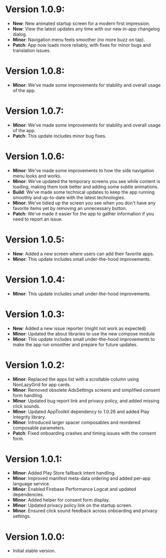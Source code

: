 # Version 1.0.9:

- **New**: New animated startup screen for a modern first impression.
- **New**: View the latest updates any time with our new in-app changelog dialog.
- **Minor**: Navigation menu feels smoother (no more buzz on tap).
- **Patch**: App now loads more reliably, with fixes for minor bugs and translation issues.

# Version 1.0.8:

- **Minor**: We've made some improvements for stability and overall usage of the app.

# Version 1.0.7:

- **Minor**: We've made some improvements for stability and overall usage of the app.
- **Patch**: This update includes minor bug fixes.

# Version 1.0.6:

- **Minor**: We've made some improvements to how the side navigation menu looks and works.
- **Minor**: We've updated the temporary screens you see while content is loading, making them look better and adding some subtle animations.
- **Build**: We've made some technical updates to keep the app running smoothly and up-to-date with the latest technologies.
- **Minor**: We've tidied up the screen you see when you don't have any favorite items yet by removing an unnecessary button.
- **Patch**: We've made it easier for the app to gather information if you need to report an issue.

# Version 1.0.5:

- **New**: Added a new screen where users can add their favorite apps.
- **Minor**: This update includes small under-the-hood improvements.

# Version 1.0.4:

- **Minor**: This update includes small under-the-hood improvements.

# Version 1.0.3:

- **New**: Added a new issue reporter (might not work as expected)
- **Minor**: Updated the about libraries to use the new compose module
- **Minor**: This update includes small under-the-hood improvements to make the app run smoother and prepare for future updates.

# Version 1.0.2:

- **Minor**: Replaced the apps list with a scrollable column using NonLazyGrid for app cards.
- **Minor**: Removed obsolete AdsSettings screens and simplified consent form handling.
- **Minor**: Updated bug report link and privacy policy, and added missing click sounds.
- **Minor**: Updated AppToolkit dependency to 1.0.26 and added Play Integrity library.
- **Minor**: Introduced larger spacer composables and reordered composable parameters.
- **Patch**: Fixed onboarding crashes and timing issues with the consent form.

# Version 1.0.1:

- **Minor**: Added Play Store fallback intent handling.
- **Minor**: Improved manifest meta-data ordering and added per-app language service.
- **Minor**: Enabled Firebase Performance Logcat and updated dependencies.
- **Minor**: Added helper for consent form display.
- **Minor**: Updated privacy policy link on the startup screen.
- **Minor**: Ensured click sound feedback across onboarding and privacy settings.

# Version 1.0.0:
- Initial stable version.